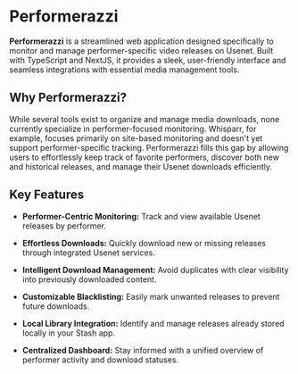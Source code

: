 # Performerazzi

**Performerazzi** is a streamlined web application designed specifically to monitor and manage performer-specific video releases on Usenet. Built with TypeScript and NextJS, it provides a sleek, user-friendly interface and seamless integrations with essential media management tools.

## Why Performerazzi?

While several tools exist to organize and manage media downloads, none currently specialize in performer-focused monitoring. Whisparr, for example, focuses primarily on site-based monitoring and doesn't yet support performer-specific tracking. Performerazzi fills this gap by allowing users to effortlessly keep track of favorite performers, discover both new and historical releases, and manage their Usenet downloads efficiently.

## Key Features

- **Performer-Centric Monitoring:** Track and view available Usenet releases by performer.

- **Effortless Downloads:** Quickly download new or missing releases through integrated Usenet services.

- **Intelligent Download Management:** Avoid duplicates with clear visibility into previously downloaded content.

- **Customizable Blacklisting:** Easily mark unwanted releases to prevent future downloads.

- **Local Library Integration:** Identify and manage releases already stored locally in your Stash app.

- **Centralized Dashboard:** Stay informed with a unified overview of performer activity and download statuses.
